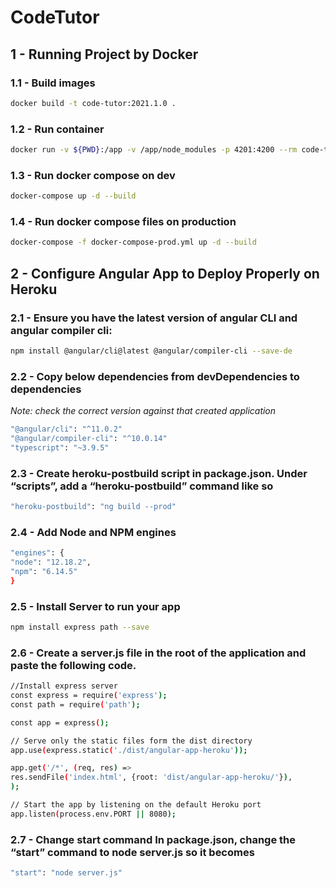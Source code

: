 # CodeTutor

## 1 - Running Project by Docker

### 1.1 - Build images
```bash
docker build -t code-tutor:2021.1.0 .
````

### 1.2 - Run container
```bash
docker run -v ${PWD}:/app -v /app/node_modules -p 4201:4200 --rm code-tutor:dev
```

### 1.3 - Run docker compose on dev
```bash
docker-compose up -d --build
```

### 1.4 - Run docker compose files on production
```bash
docker-compose -f docker-compose-prod.yml up -d --build
```

## 2 - Configure Angular App to Deploy Properly on Heroku

### 2.1 - Ensure you have the latest version of angular CLI and angular compiler cli:
```bash
npm install @angular/cli@latest @angular/compiler-cli --save-de
```

### 2.2 - Copy below dependencies from devDependencies to dependencies

_Note: check the correct version against that created application_

```bash
"@angular/cli": "^11.0.2"
"@angular/compiler-cli": "^10.0.14"
"typescript": "~3.9.5"
````

### 2.3 - Create heroku-postbuild script in package.json. Under “scripts”, add a “heroku-postbuild” command like so
```bash
"heroku-postbuild": "ng build --prod"
```

### 2.4 - Add Node and NPM engines
```bash
"engines": {
"node": "12.18.2",
"npm": "6.14.5"
}
```

### 2.5 - Install Server to run your app
```bash
npm install express path --save
```

### 2.6 - Create a server.js file in the root of the application and paste the following code.
```bash
//Install express server
const express = require('express');
const path = require('path');

const app = express();

// Serve only the static files form the dist directory
app.use(express.static('./dist/angular-app-heroku'));

app.get('/*', (req, res) =>
res.sendFile('index.html', {root: 'dist/angular-app-heroku/'}),
);

// Start the app by listening on the default Heroku port
app.listen(process.env.PORT || 8080);
```

### 2.7 - Change start command In package.json, change the “start” command to node server.js so it becomes
```bash
"start": "node server.js"
```
